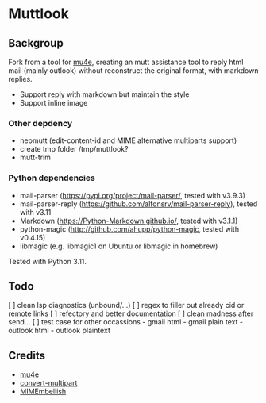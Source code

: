 # Muttlook

## Backgroup

Fork from a tool for [mu4e](https://github.com/tausen/mu4e-mimelook), creating an mutt assistance tool to reply html mail (mainly outlook) without reconstruct the original format, with markdown replies.

- Support reply with markdown but maintain the style
- Support inline image

### Other depdency

- neomutt (edit-content-id and MIME alternative multiparts support)
- create tmp folder /tmp/muttlook?
- mutt-trim

### Python dependencies

- mail-parser (<https://pypi.org/project/mail-parser/>, tested with v3.9.3)
- mail-parser-reply (https://github.com/alfonsrv/mail-parser-reply), tested with v3.11
- Markdown (<https://Python-Markdown.github.io/>, tested with v3.1.1)
- python-magic (<http://github.com/ahupp/python-magic>, tested with v0.4.15)
- libmagic (e.g. libmagic1 on Ubuntu or libmagic in homebrew)

Tested with Python 3.11.

## Todo

[ ] clean lsp diagnostics (unbound/...)
[ ] regex to filler out already cid or remote links
[ ] refectory and better documentation
[ ] clean madness after send...
[ ] test case for other occassions - gmail html - gmail plain text - outlook html - outlook plaintext

## Credits

- [mu4e](https://github.com/tausen/mu4e-mimelook)
- [convert-multipart](https://git.jonathanh.co.uk/jab2870/Dotfiles/src/commit/08af357f4445e40e98c715faab6bb3b075ec8afa/bin/.bin/emails/convert-multipart)
- [MIMEmbellish](https://gist.github.com/oblitum/6eeffaebd9a4744e762e49e6eb19d189#file-mimembellish)
